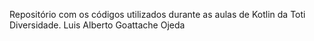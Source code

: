 Repositório com os códigos utilizados durante as aulas de Kotlin da Toti Diversidade.
Luis Alberto Goattache Ojeda
